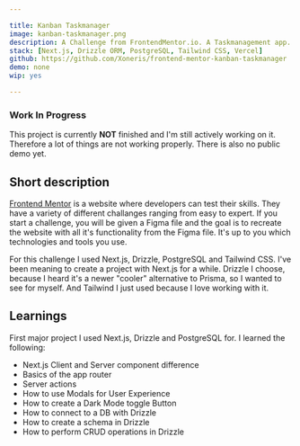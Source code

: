 ```yaml
---

title: Kanban Taskmanager
image: kanban-taskmanager.png
description: A Challenge from FrontendMentor.io. A Taskmanagement app. You can create multiple boards, columns, tasks and subtasks to organise your projects. 
stack: [Next.js, Drizzle ORM, PostgreSQL, Tailwind CSS, Vercel]
github: https://github.com/Xoneris/frontend-mentor-kanban-taskmanager
demo: none
wip: yes

---
```

### Work In Progress
This project is currently **NOT** finished and I'm still actively working on it. Therefore a lot of things are not working properly. There is also no public demo yet. 


## Short description
[Frontend Mentor](https://www.frontendmentor.io) is a website where developers can test their skills. They have a variety of different challanges ranging from easy to expert. If you start a challenge, you will be given a Figma file and the goal is to recreate the website with all it's functionality from the Figma file. It's up to you which technologies and tools you use. 

For this challenge I used Next.js, Drizzle, PostgreSQL and Tailwind CSS. I've been meaning to create a project with Next.js for a while. Drizzle I choose, because I heard it's a newer "cooler" alternative to Prisma, so I wanted to see for myself. And Tailwind I just used because I love working with it. 

## Learnings
First major project I used Next.js, Drizzle and PostgreSQL for. I learned the following:
- Next.js Client and Server component difference
- Basics of the app router
- Server actions
- How to use Modals for User Experience
- How to create a Dark Mode toggle Button
- How to connect to a DB with Drizzle
- How to create a schema in Drizzle
- How to perform CRUD operations in Drizzle
